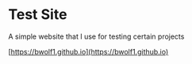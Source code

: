 # Test Site

A simple website that I use for testing certain projects

[https://bwolf1.github.io](https://bwolf1.github.io)
